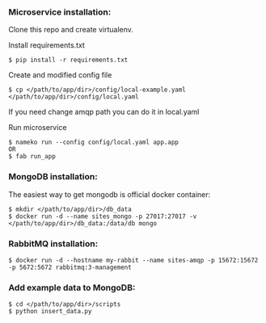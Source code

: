 ### Microservice installation:

Clone this repo and create virtualenv.

Install requirements.txt

```
$ pip install -r requirements.txt
```

Create and modified config file

```
$ cp </path/to/app/dir>/config/local-example.yaml </path/to/app/dir>/config/local.yaml
```

If you need change amqp path you can do it in local.yaml

Run microservice
```
$ nameko run --config config/local.yaml app.app
OR
$ fab run_app
```


### MongoDB installation:

The easiest way to get mongodb is official docker container:

```
$ mkdir </path/to/app/dir>/db_data
$ docker run -d --name sites_mongo -p 27017:27017 -v </path/to/app/dir>/db_data:/data/db mongo
```


### RabbitMQ installation:

```
$ docker run -d --hostname my-rabbit --name sites-amqp -p 15672:15672 -p 5672:5672 rabbitmq:3-management
```


### Add example data to MongoDB:

```
$ cd </path/to/app/dir>/scripts
$ python insert_data.py
```

